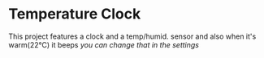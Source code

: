# Temperature Clock
This project features a clock and a temp/humid. sensor and also when it's warm(22°C) it beeps *you can change that in the settings*
